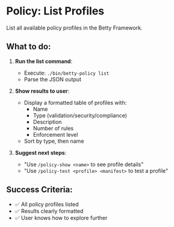 # Policy: List Profiles

List all available policy profiles in the Betty Framework.

## What to do:

1. **Run the list command**:
   - Execute: `./bin/betty-policy list`
   - Parse the JSON output

2. **Show results to user**:
   - Display a formatted table of profiles with:
     - Name
     - Type (validation/security/compliance)
     - Description
     - Number of rules
     - Enforcement level
   - Sort by type, then name

3. **Suggest next steps**:
   - "Use `/policy-show <name>` to see profile details"
   - "Use `/policy-test <profile> <manifest>` to test a profile"

## Success Criteria:

- ✅ All policy profiles listed
- ✅ Results clearly formatted
- ✅ User knows how to explore further
